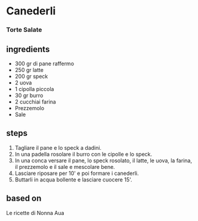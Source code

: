 



# Canederli
  
### Torte Salate
## ingredients
  
* 300 gr di pane raffermo  
* 250 gr latte  
* 200 gr speck  
* 2 uova  
* 1 cipolla piccola  
* 30 gr burro  
* 2 cucchiai farina   
* Prezzemolo  
* Sale
## steps
  
1. Tagliare il pane e lo speck a dadini.   
1. In una padella rosolare il burro con le cipolle e lo speck.   
1. In una conca versare il pane, lo speck rosolato, il latte, le uova, la farina, il prezzemolo e il sale e mescolare bene.  
1. Lasciare riposare per 10' e poi formare i canederli.  
1. Buttarli in acqua bollente e lasciare cuocere 15'.
## based on
  
Le ricette di Nonna Aua